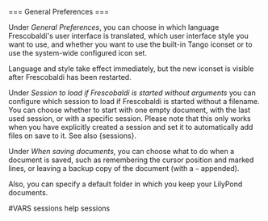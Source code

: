 === General Preferences ===

Under *General Preferences*, you can choose in which language Frescobaldi's 
user interface is translated, which user interface style you want to use, 
and whether you want to use the built-in Tango iconset or to use the 
system-wide configured icon set.

Language and style take effect immediately, but the new iconset is visible
after Frescobaldi has been restarted.

Under *Session to load if Frescobaldi is started without arguments* you can 
configure which session to load if Frescobaldi is started without a 
filename. You can choose whether to start with one empty document, with the 
last used session, or with a specific session. Please note that this only 
works when you have explicitly created a session and set it to automatically 
add files on save to it. See also {sessions}.

Under *When saving documents*, you can choose what to do when a document is 
saved, such as remembering the cursor position and marked lines, or leaving 
a backup copy of the document (with a `~` appended).

Also, you can specify a default folder in which you keep your LilyPond 
documents.


#VARS
sessions help sessions
